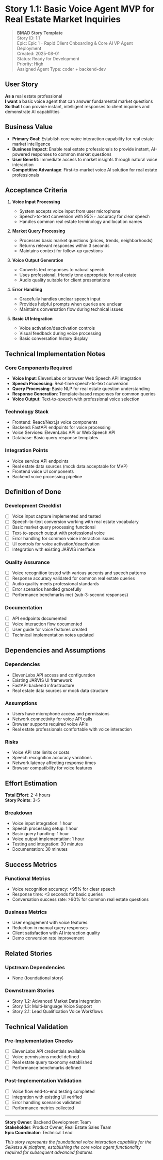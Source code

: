 # Story 1.1: Basic Voice Agent MVP for Real Estate Market Inquiries

> **BMAD Story Template**  
> Story ID: 1.1  
> Epic: Epic 1 - Rapid Client Onboarding & Core AI VP Agent Deployment  
> Created: 2025-08-01  
> Status: Ready for Development  
> Priority: High  
> Assigned Agent Type: coder + backend-dev  

## User Story

**As a** real estate professional  
**I want** a basic voice agent that can answer fundamental market questions  
**So that** I can provide instant, intelligent responses to client inquiries and demonstrate AI capabilities

## Business Value

- **Primary Goal**: Establish core voice interaction capability for real estate market intelligence
- **Business Impact**: Enable real estate professionals to provide instant, AI-powered responses to common market questions
- **User Benefit**: Immediate access to market insights through natural voice interaction
- **Competitive Advantage**: First-to-market voice AI solution for real estate professionals

## Acceptance Criteria

1. **Voice Input Processing**
   - System accepts voice input from user microphone
   - Speech-to-text conversion with 95%+ accuracy for clear speech
   - Handles common real estate terminology and location names

2. **Market Query Processing**
   - Processes basic market questions (prices, trends, neighborhoods)
   - Returns relevant responses within 3 seconds
   - Maintains context for follow-up questions

3. **Voice Output Generation**
   - Converts text responses to natural speech
   - Uses professional, friendly tone appropriate for real estate
   - Audio quality suitable for client presentations

4. **Error Handling**
   - Gracefully handles unclear speech input
   - Provides helpful prompts when queries are unclear
   - Maintains conversation flow during technical issues

5. **Basic UI Integration**
   - Voice activation/deactivation controls
   - Visual feedback during voice processing
   - Basic conversation history display

## Technical Implementation Notes

### Core Components Required
- **Voice Input**: ElevenLabs or browser Web Speech API integration
- **Speech Processing**: Real-time speech-to-text conversion
- **Query Processing**: Basic NLP for real estate question understanding
- **Response Generation**: Template-based responses for common queries
- **Voice Output**: Text-to-speech with professional voice selection

### Technology Stack
- Frontend: React/Next.js voice components
- Backend: FastAPI endpoints for voice processing
- Voice Services: ElevenLabs API or Web Speech API
- Database: Basic query response templates

### Integration Points
- Voice service API endpoints
- Real estate data sources (mock data acceptable for MVP)
- Frontend voice UI components
- Backend voice processing pipeline

## Definition of Done

### Development Checklist
- [ ] Voice input capture implemented and tested
- [ ] Speech-to-text conversion working with real estate vocabulary
- [ ] Basic market query processing functional
- [ ] Text-to-speech output with professional voice
- [ ] Error handling for common voice interaction issues
- [ ] UI controls for voice activation/deactivation
- [ ] Integration with existing JARVIS interface

### Quality Assurance
- [ ] Voice recognition tested with various accents and speech patterns
- [ ] Response accuracy validated for common real estate queries
- [ ] Audio quality meets professional standards
- [ ] Error scenarios handled gracefully
- [ ] Performance benchmarks met (sub-3-second responses)

### Documentation
- [ ] API endpoints documented
- [ ] Voice interaction flow documented
- [ ] User guide for voice features created
- [ ] Technical implementation notes updated

## Dependencies and Assumptions

### Dependencies
- ElevenLabs API access and configuration
- Existing JARVIS UI framework
- FastAPI backend infrastructure
- Real estate data sources or mock data structure

### Assumptions
- Users have microphone access and permissions
- Network connectivity for voice API calls
- Browser supports required voice APIs
- Real estate professionals comfortable with voice interaction

### Risks
- Voice API rate limits or costs
- Speech recognition accuracy variations
- Network latency affecting response times
- Browser compatibility for voice features

## Effort Estimation

**Total Effort**: 2-4 hours  
**Story Points**: 3-5

### Breakdown
- Voice input integration: 1 hour
- Speech processing setup: 1 hour  
- Basic query handling: 1 hour
- Voice output implementation: 1 hour
- Testing and integration: 30 minutes
- Documentation: 30 minutes

## Success Metrics

### Functional Metrics
- Voice recognition accuracy: >95% for clear speech
- Response time: <3 seconds for basic queries
- Conversation success rate: >90% for common real estate questions

### Business Metrics
- User engagement with voice features
- Reduction in manual query responses
- Client satisfaction with AI interaction quality
- Demo conversion rate improvement

## Related Stories

### Upstream Dependencies
- None (foundational story)

### Downstream Stories
- Story 1.2: Advanced Market Data Integration
- Story 1.3: Multi-language Voice Support
- Story 2.1: Lead Qualification Voice Workflows

## Technical Validation

### Pre-Implementation Checks
- [ ] ElevenLabs API credentials available
- [ ] Voice permissions model defined
- [ ] Real estate query taxonomy established
- [ ] Performance benchmarks defined

### Post-Implementation Validation
- [ ] Voice flow end-to-end testing completed
- [ ] Integration with existing UI verified
- [ ] Error handling scenarios validated
- [ ] Performance metrics collected

---

**Story Owner**: Backend Development Team  
**Stakeholder**: Product Owner, Real Estate Sales Team  
**Epic Coordinator**: Technical Lead  

*This story represents the foundational voice interaction capability for the Seiketsu AI platform, establishing the core voice agent functionality required for subsequent advanced features.*